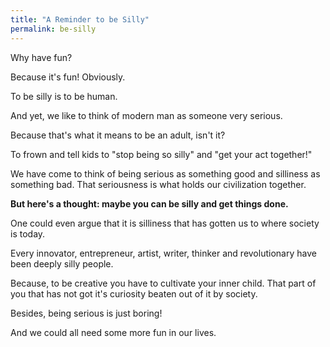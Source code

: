 ```yaml
---
title: "A Reminder to be Silly"
permalink: be-silly
---
```


Why have fun?

Because it's fun! Obviously.

To be silly is to be human.

And yet, we like to think of modern man as someone very serious.

Because that's what it means to be an adult, isn't it?

To frown and tell kids to "stop being so silly" and "get your act together!"

We have come to think of being serious as something good and silliness as something bad. That seriousness is what holds our civilization together.

**But here's a thought: maybe you can be silly and get things done.**

One could even argue that it is silliness that has gotten us to where society is today.

Every innovator, entrepreneur, artist, writer, thinker and revolutionary have been deeply silly people.

Because, to be creative you have to cultivate your inner child. That part of you that has not got it's curiosity beaten out of it by society.

Besides, being serious is just boring!

And we could all need some more fun in our lives.
